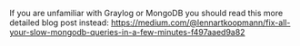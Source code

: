 If you are unfamiliar with Graylog or MongoDB you should read this more detailed blog post instead: https://medium.com/@lennartkoopmann/fix-all-your-slow-mongodb-queries-in-a-few-minutes-f497aaed9a82
